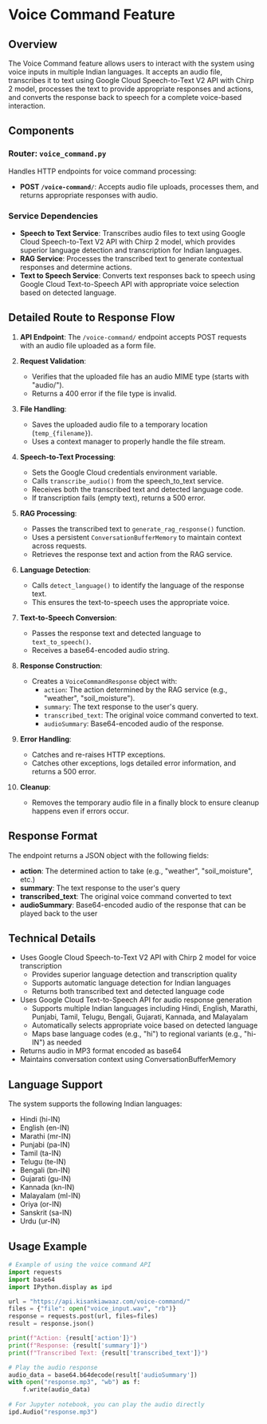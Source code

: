# Voice Command Feature

## Overview
The Voice Command feature allows users to interact with the system using voice inputs in multiple Indian languages. It accepts an audio file, transcribes it to text using Google Cloud Speech-to-Text V2 API with Chirp 2 model, processes the text to provide appropriate responses and actions, and converts the response back to speech for a complete voice-based interaction.

## Components

### Router: `voice_command.py`
Handles HTTP endpoints for voice command processing:
- **POST `/voice-command/`**: Accepts audio file uploads, processes them, and returns appropriate responses with audio.

### Service Dependencies
- **Speech to Text Service**: Transcribes audio files to text using Google Cloud Speech-to-Text V2 API with Chirp 2 model, which provides superior language detection and transcription for Indian languages.
- **RAG Service**: Processes the transcribed text to generate contextual responses and determine actions.
- **Text to Speech Service**: Converts text responses back to speech using Google Cloud Text-to-Speech API with appropriate voice selection based on detected language.

## Detailed Route to Response Flow

1. **API Endpoint**: The `/voice-command/` endpoint accepts POST requests with an audio file uploaded as a form file.

2. **Request Validation**:
   - Verifies that the uploaded file has an audio MIME type (starts with "audio/").
   - Returns a 400 error if the file type is invalid.

3. **File Handling**:
   - Saves the uploaded audio file to a temporary location (`temp_{filename}`).
   - Uses a context manager to properly handle the file stream.

4. **Speech-to-Text Processing**:
   - Sets the Google Cloud credentials environment variable.
   - Calls `transcribe_audio()` from the speech_to_text service.
   - Receives both the transcribed text and detected language code.
   - If transcription fails (empty text), returns a 500 error.

5. **RAG Processing**:
   - Passes the transcribed text to `generate_rag_response()` function.
   - Uses a persistent `ConversationBufferMemory` to maintain context across requests.
   - Retrieves the response text and action from the RAG service.

6. **Language Detection**:
   - Calls `detect_language()` to identify the language of the response text.
   - This ensures the text-to-speech uses the appropriate voice.

7. **Text-to-Speech Conversion**:
   - Passes the response text and detected language to `text_to_speech()`.
   - Receives a base64-encoded audio string.

8. **Response Construction**:
   - Creates a `VoiceCommandResponse` object with:
     - `action`: The action determined by the RAG service (e.g., "weather", "soil_moisture").
     - `summary`: The text response to the user's query.
     - `transcribed_text`: The original voice command converted to text.
     - `audioSummary`: Base64-encoded audio of the response.

9. **Error Handling**:
   - Catches and re-raises HTTP exceptions.
   - Catches other exceptions, logs detailed error information, and returns a 500 error.

10. **Cleanup**:
    - Removes the temporary audio file in a finally block to ensure cleanup happens even if errors occur.

## Response Format
The endpoint returns a JSON object with the following fields:
- **action**: The determined action to take (e.g., "weather", "soil_moisture", etc.)
- **summary**: The text response to the user's query
- **transcribed_text**: The original voice command converted to text
- **audioSummary**: Base64-encoded audio of the response that can be played back to the user

## Technical Details
- Uses Google Cloud Speech-to-Text V2 API with Chirp 2 model for voice transcription
  - Provides superior language detection and transcription quality
  - Supports automatic language detection for Indian languages
  - Returns both transcribed text and detected language code
- Uses Google Cloud Text-to-Speech API for audio response generation
  - Supports multiple Indian languages including Hindi, English, Marathi, Punjabi, Tamil, Telugu, Bengali, Gujarati, Kannada, and Malayalam
  - Automatically selects appropriate voice based on detected language
  - Maps base language codes (e.g., "hi") to regional variants (e.g., "hi-IN") as needed
- Returns audio in MP3 format encoded as base64
- Maintains conversation context using ConversationBufferMemory

## Language Support
The system supports the following Indian languages:
- Hindi (hi-IN)
- English (en-IN)
- Marathi (mr-IN)
- Punjabi (pa-IN)
- Tamil (ta-IN)
- Telugu (te-IN)
- Bengali (bn-IN)
- Gujarati (gu-IN)
- Kannada (kn-IN)
- Malayalam (ml-IN)
- Oriya (or-IN)
- Sanskrit (sa-IN)
- Urdu (ur-IN)

## Usage Example
```python
# Example of using the voice command API
import requests
import base64
import IPython.display as ipd

url = "https://api.kisankiawaaz.com/voice-command/"
files = {"file": open("voice_input.wav", "rb")}
response = requests.post(url, files=files)
result = response.json()

print(f"Action: {result['action']}")
print(f"Response: {result['summary']}")
print(f"Transcribed Text: {result['transcribed_text']}")

# Play the audio response
audio_data = base64.b64decode(result['audioSummary'])
with open("response.mp3", "wb") as f:
    f.write(audio_data)
    
# For Jupyter notebook, you can play the audio directly
ipd.Audio("response.mp3")
``` 